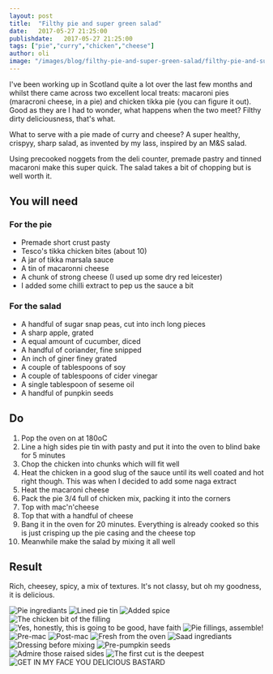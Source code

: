 ```yaml
---
layout: post
title:  "Filthy pie and super green salad"
date:   2017-05-27 21:25:00
publishdate:   2017-05-27 21:25:00
tags: ["pie","curry","chicken","cheese"] 
author: oli
image: "/images/blog/filthy-pie-and-super-green-salad/filthy-pie-and-super-green-salad-15.jpg"
---
```


I've been working up in Scotland quite a lot over the last few months and whilst there came across two excellent local treats: macaroni pies (maracroni cheese, in a pie) and chicken tikka pie (you can figure it out).  Good as they are I had to wonder, what happens when the two meet?  Filthy dirty deliciousness, that's what.

What to serve with a pie made of curry and cheese?  A super healthy, crispyy, sharp salad, as invented by my lass, inspired by an M&S salad.

Using precooked noggets from the deli counter, premade pastry and tinned macaroni make this super quick.  The salad takes a bit of chopping but is well worth it.

## You will need

### For the pie

* Premade short crust pasty
* Tesco's tikka chicken bites (about 10)
* A jar of tikka marsala sauce
* A tin of macaronni cheese
* A chunk of strong cheese (I used up some dry red leicester)
* I added some chilli extract to pep us the sauce a bit

### For the salad

* A handful of sugar snap peas, cut into inch long pieces 
* A sharp apple, grated
* A equal amount of cucumber, diced
* A handful of coriander, fine snipped
* An inch of giner finey grated
* A couple of tablespoons of soy
* A couple of tablespoons of cider vinegar
* A single tablespoon of seseme oil
* A handful of punpkin seeds

## Do

1. Pop the oven on at 180oC
2. Line a high sides pie tin with pasty and put it into the oven to blind bake for 5 minutes 
3. Chop the chicken into chunks which will fit well
4. Heat the chicken in a good slug of the sauce until its well coated and hot right though.  This was when I decided to add some naga extract
5. Heat the macaroni cheese
6. Pack the pie 3/4 full of chicken mix, packing it into the corners
7. Top with mac'n'cheese
8. Top that with a handful of cheese
9. Bang it in the oven for 20 minutes.  Everything is already cooked so this is just crisping up the pie casing and the cheese top
10. Meanwhile make the salad by mixing it all well


## Result

Rich, cheesey, spicy, a mix of textures.  It's not classy, but oh my goodness, it is delicious.  

![Pie ingrediants](/images/blog/filthy-pie-and-super-green-salad/filthy-pie-and-super-green-salad-01.jpg)
![Lined pie tin](/images/blog/filthy-pie-and-super-green-salad/filthy-pie-and-super-green-salad-02.jpg)
![Added spice](/images/blog/filthy-pie-and-super-green-salad/filthy-pie-and-super-green-salad-03.jpg)
![The chicken bit of the filling](/images/blog/filthy-pie-and-super-green-salad/filthy-pie-and-super-green-salad-04.jpg)
![Yes, honestly, this is going to be good, have faith](/images/blog/filthy-pie-and-super-green-salad/filthy-pie-and-super-green-salad-05.jpg)
![Pie fillings, assemble!](/images/blog/filthy-pie-and-super-green-salad/filthy-pie-and-super-green-salad-06.jpg)
![Pre-mac](/images/blog/filthy-pie-and-super-green-salad/filthy-pie-and-super-green-salad-07.jpg)
![Post-mac](/images/blog/filthy-pie-and-super-green-salad/filthy-pie-and-super-green-salad-08.jpg)
![Fresh from the oven](/images/blog/filthy-pie-and-super-green-salad/filthy-pie-and-super-green-salad-09.jpg)
![Saad ingrediants](/images/blog/filthy-pie-and-super-green-salad/filthy-pie-and-super-green-salad-10.jpg)
![Dressing before mixing](/images/blog/filthy-pie-and-super-green-salad/filthy-pie-and-super-green-salad-11.jpg)
![Pre-pumpkin seeds](/images/blog/filthy-pie-and-super-green-salad/filthy-pie-and-super-green-salad-12.jpg)
![Admire those raised sides](/images/blog/filthy-pie-and-super-green-salad/filthy-pie-and-super-green-salad-13.jpg)
![The first cut is the deepest](/images/blog/filthy-pie-and-super-green-salad/filthy-pie-and-super-green-salad-14.jpg)
![GET IN MY FACE YOU DELICIOUS BASTARD](/images/blog/filthy-pie-and-super-green-salad/filthy-pie-and-super-green-salad-15.jpg)


